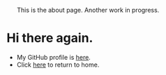 <html>
	<head>
		<title>gjys2000</title>
	</head>
	<body>
		<nav>
    		<ul>
        		<p>This is the about page. Another work in progress.</p>
    		</ul>
		</nav>
		<div class="container">
    		<div class="blurb">
        		<h1>Hi there again.</h1>
    		</div><!-- /.blurb -->
		</div><!-- /.container -->
		<footer>
    		<ul>
        		<li>My GitHub profile is <a href="https://github.com/gjys2000">here</a>.</li>
			<li>Click <a href="https://gjys2000.github.io">here</a> to return to home.</li>
			</ul>
		</footer>
	</body>
</html>
